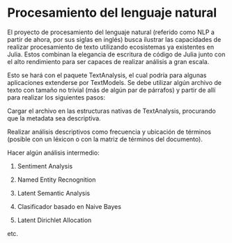 # Procesamiento del lenguaje natural

El proyecto de procesamiento del lenguaje natural (referido como NLP a partir de ahora, por sus siglas en inglés) busca ilustrar las capacidades de realizar procesamiento de texto utilizando ecosistemas ya existentes en Julia. Estos combinan la elegancia de escritura de código de Julia junto con el alto rendimiento para ser capaces de realizar análisis a gran escala.

Esto se hará con el paquete TextAnalysis, el cual podría para algunas aplicaciones extenderse por TextModels. Se debe utilizar algún archivo de texto con tamaño no trivial (más de algún par de párrafos) y partir de allí para realizar los siguientes pasos:

Cargar el archivo en las estructuras nativas de TextAnalysis, procurando que la metadata sea descriptiva.

Realizar análisis descriptivos como frecuencia y ubicación de términos (posible con un léxicon o con la matriz de términos del documento).

Hacer algún análisis intermedio:

1. Sentiment Analysis

2. Named Entity Recnognition

3. Latent Semantic Analysis

4. Clasificador basado en Naive Bayes

5. Latent Dirichlet Allocation

etc.
